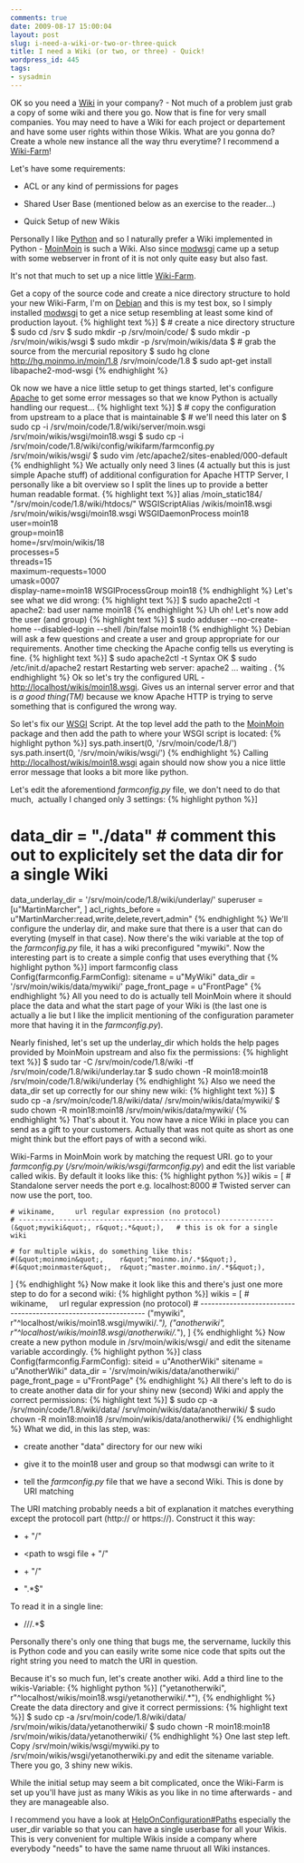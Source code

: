 ```yaml
---
comments: true
date: 2009-08-17 15:00:04
layout: post
slug: i-need-a-wiki-or-two-or-three-quick
title: I need a Wiki (or two, or three) - Quick!
wordpress_id: 445
tags:
- sysadmin
---
```


OK so you need a [Wiki](http://en.wikipedia.org/wiki/Wiki) in your company? - Not much of a problem just grab a copy of some wiki and there you go. Now that is fine for very small companies. You may need to have a Wiki for each project or departement and have some user rights within those Wikis. What are you gonna do? Create a whole new instance all the way thru everytime? I recommend a [Wiki-Farm](http://en.wikipedia.org/wiki/WikiFarm)!

Let's have some requirements:



	
  * ACL or any kind of permissions for pages

	
  * Shared User Base (mentioned below as an exercise to the reader...)

	
  * Quick Setup of new Wikis


Personally I like [Python](http://www.python.org) and so I naturally prefer a Wiki implemented in Python - [MoinMoin](http://moinmo.in) is such a Wiki. Also since [modwsgi](http://www.modwsgi.org) came up a setup with some webserver in front of it is not only quite easy but also fast.

It's not that much to set up a nice little [Wiki-Farm](http://en.wikipedia.org/wiki/WikiFarm).

Get a copy of the source code and create a nice directory structure to hold your new Wiki-Farm, I'm on [Debian](http://www.debian.org) and this is my test box, so I simply installed [modwsgi](http://packages.debian.org/libapache2-mod-wsgi) to get a nice setup resembling at least some kind of production layout.
{% highlight text %}]
$ # create a nice directory structure
$ sudo cd /srv
$ sudo mkdir -p /srv/moin/code/
$ sudo mkdir -p /srv/moin/wikis/wsgi
$ sudo mkdir -p /srv/moin/wikis/data
$ # grab the source from the mercurial repository
$ sudo hg clone http://hg.moinmo.in/moin/1.8 /srv/moin/code/1.8
$ sudo apt-get install libapache2-mod-wsgi
{% endhighlight %}

Ok now we have a nice little setup to get things started, let's configure [Apache](http://http.apache.org) to get some error messages so that we know Python is actually handling our request...
{% highlight text %}]
$ # copy the configuration from upstream to a place that is maintainable
$ # we'll need this later on
$ sudo cp -i /srv/moin/code/1.8/wiki/server/moin.wsgi /srv/moin/wikis/wsgi/moin18.wsgi
$ sudo cp -i /srv/moin/code/1.8/wiki/config/wikifarm/farmconfig.py /srv/moin/wikis/wsgi/
$ sudo vim /etc/apache2/sites-enabled/000-default
{% endhighlight %}
We actually only need 3 lines (4 actually but this is just simple Apache stuff) of additional configuration for Apache HTTP Server, I personally like a bit overview so I split the lines up to provide a better human readable format.
{% highlight text %}]
alias /moin_static184/ &quot;/srv/moin/code/1.8/wiki/htdocs/&quot;
WSGIScriptAlias /wikis/moin18.wsgi /srv/moin/wikis/wsgi/moin18.wsgi
WSGIDaemonProcess moin18 \
   user=moin18 \
   group=moin18 \
   home=/srv/moin/wikis/18 \
   processes=5 \
   threads=15 \
   maximum-requests=1000 \
   umask=0007 \
   display-name=moin18
WSGIProcessGroup moin18
{% endhighlight %}
Let's see what we did wrong:
{% highlight text %}]
$ sudo apache2ctl -t
apache2: bad user name moin18
{% endhighlight %}
Uh oh! Let's now add the user (and group)
{% highlight text %}]
$ sudo adduser --no-create-home --disabled-login --shell /bin/false moin18
{% endhighlight %}
Debian will ask a few questions and create a user and group appropriate for our requirements. Another time checking the Apache config tells us everyting is fine.
{% highlight text %}]
$ sudo apache2ctl -t
Syntax OK
$ sudo /etc/init.d/apache2 restart
Restarting web server: apache2 ... waiting .
{% endhighlight %}
Ok so let's try the configured URL - [http://localhost/wikis/moin18.wsgi](http://localhost/wikis/moin18.wsgi). Gives us an internal server error and that is _a good thing(TM)_ because we know Apache HTTP is trying to serve something that is configured the wrong way.

So let's fix our [WSGI](http://en.wikipedia.org/wiki/Wsgi) Script. At the top level add the path to the [MoinMoin](http://moinmo.in) package and then add the path to where your WSGI script is located:
{% highlight python %}]
sys.path.insert(0, '/srv/moin/code/1.8/')
sys.path.insert(0, '/srv/moin/wikis/wsgi/')
{% endhighlight %}
Calling [http://localhost/wikis/moin18.wsgi](http://localhost/wikis/moin18.wsgi) again should now show you a nice little error message that looks a bit more like python.

Let's edit the aforementiond _farmconfig.py_ file, we don't need to do that much,  actually I changed only 3 settings:
{% highlight python %}]
# data_dir = &quot;./data&quot; # comment this out to explicitely set the data dir for a single Wiki
data_underlay_dir = '/srv/moin/code/1.8/wiki/underlay/'
superuser = [u&quot;MartinMarcher&quot;, ]
acl_rights_before = u&quot;MartinMarcher:read,write,delete,revert,admin&quot;
{% endhighlight %}
We'll configure the underlay dir, and make sure that there is a user that can do everyting (myself in that case). Now there's the wiki variable at the top of the _farmconfig.py_ file, it has a wiki preconfigured "mywiki". Now the interesting part is to create a simple config that uses everything that
{% highlight python %}]
import farmconfig
class Config(farmconfig.FarmConfig):
    sitename = u&quot;MyWiki&quot;
    data_dir = '/srv/moin/wikis/data/mywiki/'
    page_front_page = u&quot;FrontPage&quot;
{% endhighlight %}
All you need to do is actually tell MoinMoin where it should place the data and what the start page of your Wiki is (the last one is actually a lie but I like the implicit mentioning of the configuration parameter more that having it in the _farmconfig.py_).

Nearly finished, let's set up the underlay_dir which holds the help pages provided by MoinMoin upstream and also fix the permissions:
{% highlight text %}]
$ sudo tar -C /srv/moin/code/1.8/wiki -tf /srv/moin/code/1.8/wiki/underlay.tar
$ sudo chown -R moin18:moin18 /srv/moin/code/1.8/wiki/underlay
{% endhighlight %}
Also we need the data_dir set up correctly for our shiny new wiki:
{% highlight text %}]
$ sudo cp -a /srv/moin/code/1.8/wiki/data/ /srv/moin/wikis/data/mywiki/
$ sudo chown -R moin18:moin18 /srv/moin/wikis/data/mywiki/
{% endhighlight %}
That's about it. You now have a nice Wiki in place you can send as a gift to your customers. Actually that was not quite as short as one might think but the effort pays of with a second wiki.

Wiki-Farms in MoinMoin work by matching the request URI. go to your _farmconfig.py_ (_/srv/moin/wikis/wsgi/farmconfig.py_) and edit the list variable called wikis. By default it looks like this:
{% highlight python %}]
wikis = [
    # Standalone server needs the port e.g. localhost:8000
    # Twisted server can now use the port, too.                         

    # wikiname,     url regular expression (no protocol)
    # ---------------------------------------------------------------
    (&quot;mywiki&quot;, r&quot;.*&quot;),   # this is ok for a single wiki

    # for multiple wikis, do something like this:
    #(&quot;moinmoin&quot;,    r&quot;^moinmo.in/.*$&quot;),
    #(&quot;moinmaster&quot;,  r&quot;^master.moinmo.in/.*$&quot;),
]
{% endhighlight %}
Now make it look like this and there's just one more step to do for a second wiki:
{% highlight python %}]
wikis = [
    # wikiname,     url regular expression (no protocol)
    # ---------------------------------------------------------------
    (&quot;mywiki&quot;, r&quot;^localhost/wikis/moin18.wsgi/mywiki/.*&quot;),
    (&quot;anotherwiki&quot;, r&quot;^localhost/wikis/moin18.wsgi/anotherwiki/.*&quot;),
]
{% endhighlight %}
Now create a new python module in /srv/moin/wikis/wsgi/ and edit the sitename variable accordingly.
{% highlight python %}]
class Config(farmconfig.FarmConfig):
    siteid = u&quot;AnotherWiki&quot;
    sitename = u&quot;AnotherWiki&quot;
    data_dir = '/srv/moin/wikis/data/anotherwiki/'
    page_front_page = u&quot;FrontPage&quot;
{% endhighlight %}
All there's left to do is to create another data dir for your shiny new (second) Wiki and apply the correct permissions:
{% highlight text %}]
$ sudo cp -a /srv/moin/code/1.8/wiki/data/ /srv/moin/wikis/data/anotherwiki/
$ sudo chown -R moin18:moin18 /srv/moin/wikis/data/anotherwiki/
{% endhighlight %}
What we did, in this las step, was:



	
  * create another "data" directory for our new wiki

	
  * give it to the moin18 user and group so that modwsgi can write to it

	
  * tell the _farmconfig.py_ file that we have a second Wiki. This is done by URI matching


The URI matching probably needs a bit of explanation it matches everything except the protocoll part (http:// or https://). Construct it this way:

	
  * <servername> + "/"

	
  * <path to wsgi file + "/"

	
  * <wikiname> + "/"

	
  * ".*$"


To read it in a single line:

	
  * <servername>/<path to wsgi file>/<wikiname>/.*$


Personally there's only one thing that bugs me, the servername, luckily this is Python code and you can easily write some nice code that spits out the right string you need to match the URI in question.

Because it's so much fun, let's create another wiki. Add a third line to the wikis-Variable:
{% highlight python %}]
(&quot;yetanotherwiki&quot;, r&quot;^localhost/wikis/moin18.wsgi/yetanotherwiki/.*&quot;),
{% endhighlight %}
Create the data directory and give it correct permissions:
{% highlight text %}]
$ sudo cp -a /srv/moin/code/1.8/wiki/data/ /srv/moin/wikis/data/yetanotherwiki/
$ sudo chown -R moin18:moin18 /srv/moin/wikis/data/yetanotherwiki/
{% endhighlight %}
One last step left. Copy /srv/moin/wikis/wsgi/mywiki.py to /srv/moin/wikis/wsgi/yetanotherwiki.py and edit the sitename variable. There you go, 3 shiny new wikis.

While the initial setup may seem a bit complicated, once the Wiki-Farm is set up you'll have just as many Wikis as you like in no time afterwards - and they are manageable also.

I recommend you have a look at [HelpOnConfiguration#Paths](http://moinmo.in/HelpOnConfiguration#paths) especially the user_dir variable so that you can have a single userbase for all your Wikis. This is very convenient for multiple Wikis inside a company where everybody "needs" to have the same name thruout all Wiki instances.
